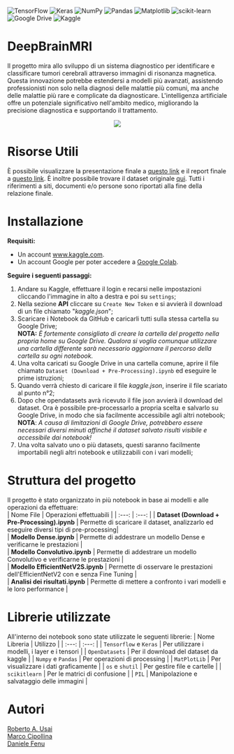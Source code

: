 ![TensorFlow](https://img.shields.io/badge/TensorFlow-%23FF6F00.svg?style=for-the-badge&logo=TensorFlow&logoColor=white)
![Keras](https://img.shields.io/badge/Keras-%23D00000.svg?style=for-the-badge&logo=Keras&logoColor=white)
![NumPy](https://img.shields.io/badge/numpy-%23013243.svg?style=for-the-badge&logo=numpy&logoColor=white)
![Pandas](https://img.shields.io/badge/pandas-%23150458.svg?style=for-the-badge&logo=pandas&logoColor=white)
![Matplotlib](https://img.shields.io/badge/Matplotlib-%23ffffff.svg?style=for-the-badge&logo=Matplotlib&logoColor=black)
![scikit-learn](https://img.shields.io/badge/scikit--learn-%23F7931E.svg?style=for-the-badge&logo=scikit-learn&logoColor=white)
![Google Drive](https://img.shields.io/badge/Google%20Drive-4285F4?style=for-the-badge&logo=googledrive&logoColor=white)
![Kaggle](https://img.shields.io/badge/Kaggle-035a7d?style=for-the-badge&logo=kaggle&logoColor=white)

# DeepBrainMRI
Il progetto mira allo sviluppo di un sistema diagnostico per identificare e classificare tumori cerebrali attraverso immagini di risonanza magnetica. Questa innovazione potrebbe estendersi a modelli più avanzati, assistendo professionisti non solo nella diagnosi delle malattie più comuni, ma anche delle malattie più rare e complicate da diagnosticare. L'intelligenza artificiale offre un potenziale significativo nell'ambito medico, migliorando la precisione diagnostica e supportando il trattamento.   

<p align="center"><img src="https://github.com/TheRoberto2512/DeepBrainMRI/assets/70667004/ef4a5842-79d3-4c9b-8de1-8fff5fc9e8ae"></p>

# Risorse Utili
È possibile visualizzare la presentazione finale a <a href="">questo link<a> e il report finale a <a href="">questo link<a>. È inoltre possibile trovare il dataset originale <a href="https://www.kaggle.com/datasets/masoudnickparvar/brain-tumor-mri-dataset">qui</a>.
Tutti i riferimenti a siti, documenti e/o persone sono riportati alla fine della relazione finale.

# Installazione
**Requisiti:**   
*  Un account <a href="https://www.kaggle.com">www.kaggle.com</a>.     
*  Un account Google per poter accedere a <a href="https://colab.research.google.com">Google Colab</a>.     

**Seguire i seguenti passaggi:**   
1) Andare su Kaggle, effettuare il login e recarsi nelle impostazioni cliccando l'immagine in alto a destra e poi su `settings`;       
2) Nella sezione **API** cliccare su `Create New Token` e si avvierà il download di un file chiamato "_kaggle.json_";
3) Scaricare i Notebook da GitHub e caricarli tutti sulla stessa cartella su Google Drive;     
 **NOTA:** _È fortemente consigliato di creare la cartella del progetto nella propria home su Google Drive. Qualora si voglia comunque utilizzare una cartella differente sarà necessario aggiornare il percorso della cartella su ogni notebook._
4) Una volta caricati su Google Drive in una cartella comune, aprire il file chiamato `Dataset (Download + Pre-Processing).ipynb` ed eseguire le prime istruzioni;
5) Quando verrà chiesto di caricare il file _kaggle.json_, inserire il file scariato al punto n°2;
6) Dopo che opendatasets avrà ricevuto il file json avvierà il download del dataset. Ora è possibile pre-processarlo a propria scelta e salvarlo su Google Drive, in modo che sia facilmente accessibile agli altri notebook;     
  **NOTA**: _A causa di limitazioni di Google Drive, potrebbero essere necessari diversi minuti affinché il dataset salvato risulti visibile e accessibile dai notebook!_
8) Una volta salvato uno o più datasets, questi saranno facilmente importabili negli altri notebook e utilizzabili con i vari modelli;

# Struttura del progetto
Il progetto è stato organizzato in più notebook in base ai modelli e alle operazioni da effettuare:    
| Nome File | Operazioni effettuabili |
| :---: | :---: |
| **Dataset (Download + Pre-Processing).ipynb** | Permette di scaricare il dataset, analizzarlo ed eseguire diversi tipi di pre-processing|       
| **Modello Dense.ipynb** | Permette di addestrare un modello Dense e verificarne le prestazioni |    
| **Modello Convolutivo.ipynb** | Permette di addestrare un modello Convolutivo e verificarne le prestazioni |     
| **Modello EfficientNetV2S.ipynb** | Permette di osservare le prestazioni dell'EfficientNetV2 con e senza Fine Tuning |      
| **Analisi dei risultati.ipynb** | Permette di mettere a confronto i vari modelli e le loro performance |

# Librerie utilizzate
All'interno dei notebook sono state utilizzate le seguenti librerie:
| Nome Libreria | Utilizzo |
| :---: | :---: |
| `Tensorflow` e `Keras` | Per utilizzare i modelli, i layer e i tensori  |
| `OpenDatasets` | Per il download del dataset da kaggle |
| `Numpy` e `Pandas` | Per operazioni di processing |
| `MatPlotLib` | Per visualizzare i dati graficamente |
| `os` e `shutil` | Per gestire file e cartelle |
| `scikitlearn` | Per le matrici di confusione |
| `PIL` | Manipolazione e salvataggio delle immagini |

# Autori
<a href="https://github.com/TheRoberto2512">Roberto A. Usai</a>  
<a href="https://github.com/Cipe96">Marco Cipollina</a>   
<a href="https://github.com/danif95">Daniele Fenu</a>      
